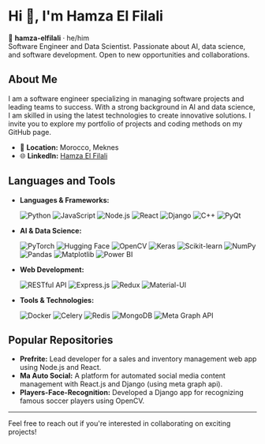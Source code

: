 # Hi 👋, I'm Hamza El Filali

🌟 **hamza-elfilali** · he/him  
Software Engineer and Data Scientist. Passionate about AI, data science, and software development. Open to new opportunities and collaborations.

## About Me

I am a software engineer specializing in managing software projects and leading teams to success. With a strong background in AI and data science, I am skilled in using the latest technologies to create innovative solutions. I invite you to explore my portfolio of projects and coding methods on my GitHub page.

- 📍 **Location:** Morocco, Meknes
- 🌐 **LinkedIn:** [Hamza El Filali](https://www.linkedin.com/in/hamza-el-filali-ma)

## Languages and Tools

- **Languages & Frameworks:**

  ![Python](https://img.shields.io/badge/Python-3776AB?style=for-the-badge&logo=python&logoColor=white)
  ![JavaScript](https://img.shields.io/badge/JavaScript-F7DF1E?style=for-the-badge&logo=javascript&logoColor=black)
  ![Node.js](https://img.shields.io/badge/Node.js-339933?style=for-the-badge&logo=nodedotjs&logoColor=white)
  ![React](https://img.shields.io/badge/React-20232A?style=for-the-badge&logo=react&logoColor=61DAFB)
  ![Django](https://img.shields.io/badge/Django-092E20?style=for-the-badge&logo=django&logoColor=white)
  ![C++](https://img.shields.io/badge/C%2B%2B-00599C?style=for-the-badge&logo=c%2B%2B&logoColor=white)
  ![PyQt](https://img.shields.io/badge/PyQt-41CD52?style=for-the-badge&logo=qt&logoColor=white)

- **AI & Data Science:**

  ![PyTorch](https://img.shields.io/badge/PyTorch-EE4C2C?style=for-the-badge&logo=pytorch&logoColor=white)
  ![Hugging Face](https://img.shields.io/badge/Hugging%20Face-FFAE00?style=for-the-badge&logo=huggingface&logoColor=black)
  ![OpenCV](https://img.shields.io/badge/OpenCV-5C3EE8?style=for-the-badge&logo=opencv&logoColor=white)
  ![Keras](https://img.shields.io/badge/Keras-D00000?style=for-the-badge&logo=keras&logoColor=white)
  ![Scikit-learn](https://img.shields.io/badge/Scikit--learn-F7931E?style=for-the-badge&logo=scikit-learn&logoColor=white)
  ![NumPy](https://img.shields.io/badge/NumPy-013243?style=for-the-badge&logo=numpy&logoColor=white)
  ![Pandas](https://img.shields.io/badge/Pandas-150458?style=for-the-badge&logo=pandas&logoColor=white)
  ![Matplotlib](https://img.shields.io/badge/Matplotlib-11557C?style=for-the-badge&logo=matplotlib&logoColor=white)
  ![Power BI](https://img.shields.io/badge/Power%20BI-F2C811?style=for-the-badge&logo=powerbi&logoColor=black)

- **Web Development:**

  ![RESTful API](https://img.shields.io/badge/RESTful%20API-FF6F00?style=for-the-badge&logo=api&logoColor=white)
  ![Express.js](https://img.shields.io/badge/Express.js-000000?style=for-the-badge&logo=express&logoColor=white)
  ![Redux](https://img.shields.io/badge/Redux-764ABC?style=for-the-badge&logo=redux&logoColor=white)
  ![Material-UI](https://img.shields.io/badge/Material--UI-0081CB?style=for-the-badge&logo=mui&logoColor=white)

- **Tools & Technologies:**

  ![Docker](https://img.shields.io/badge/Docker-2496ED?style=for-the-badge&logo=docker&logoColor=white)
  ![Celery](https://img.shields.io/badge/Celery-37814A?style=for-the-badge&logo=celery&logoColor=white)
  ![Redis](https://img.shields.io/badge/Redis-DC382D?style=for-the-badge&logo=redis&logoColor=white)
  ![MongoDB](https://img.shields.io/badge/MongoDB-47A248?style=for-the-badge&logo=mongodb&logoColor=white)
  ![Meta Graph API](https://img.shields.io/badge/Meta%20Graph%20API-1877F2?style=for-the-badge&logo=meta&logoColor=white)

  
## Popular Repositories

- **Prefrite:** Lead developer for a sales and inventory management web app using Node.js and React.
- **Ma Auto Social:** A platform for automated social media content management with React.js and Django (using meta graph api).
- **Players-Face-Recognition:** Developed a Django app for recognizing famous soccer players using OpenCV.


---

Feel free to reach out if you're interested in collaborating on exciting projects!
